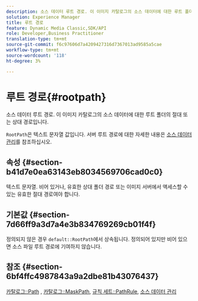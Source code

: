 ```yaml
---
description: 소스 데이터 루트 경로. 이 이미지 카탈로그의 소스 데이터에 대한 루트 폴더의 절대 또는 상대 경로입니다.
solution: Experience Manager
title: 루트 경로
feature: Dynamic Media Classic,SDK/API
role: Developer,Business Practitioner
translation-type: tm+mt
source-git-commit: f6c97606d7a4209427316d7367013ad9585a5cae
workflow-type: tm+mt
source-wordcount: '118'
ht-degree: 3%

---
```



# 루트 경로{#rootpath}

소스 데이터 루트 경로. 이 이미지 카탈로그의 소스 데이터에 대한 루트 폴더의 절대 또는 상대 경로입니다.

`RootPath`은 텍스트 문자열 값입니다. 서버 루트 경로에 대한 자세한 내용은 [소스 데이터 관리](../../../../../is-api/image-serving-api-ref/c-configuration-and-administration/c-managing-content/r-source-data.md#reference-4eebd51b2db2401c90be771d3382329e)를 참조하십시오.

## 속성 {#section-b41d7e0ea63143eb8034569706cad0c0}

텍스트 문자열. 비어 있거나, 유효한 상대 폴더 경로 또는 이미지 서버에서 액세스할 수 있는 유효한 절대 경로여야 합니다.

## 기본값 {#section-7d66ff9a3d7a4e3b834769269cb01f4f}

정의되지 않은 경우 `default::RootPath`에서 상속됩니다. 정의되어 있지만 비어 있으면 소스 파일 루트 경로에 기여하지 않습니다.

## 참조 {#section-6bf4ffc4987843a9a2dbe81b43076437}

[카탈로그::Path](/help/aem-is-ir-api/is-api/image-catalog/image-serving-api-ref/c-image-catalog-reference/c-image-svg-data-reference/c-image-data-reference/r-path-cat.md) ,  [카탈로그::MaskPath](/help/aem-is-ir-api/is-api/image-catalog/image-serving-api-ref/c-image-catalog-reference/c-image-svg-data-reference/c-image-data-reference/r-maskpath-cat.md),   [규칙 세트::PathRule](../../../../../is-api/image-catalog/image-serving-api-ref/c-image-catalog-reference/c-rule-set-reference/c-rule-set-reference.md#concept-3e5058cf3507470b82cac638df23ea8e),  [소스 데이터 관리](../../../../../is-api/image-serving-api-ref/c-configuration-and-administration/c-managing-content/r-source-data.md#reference-4eebd51b2db2401c90be771d3382329e)
